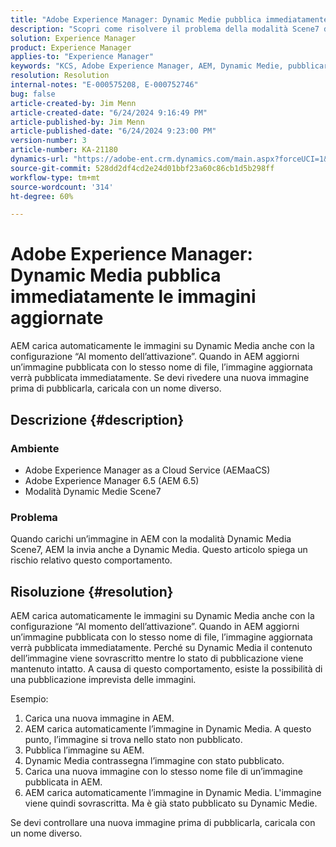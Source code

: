 ```yaml
---
title: "Adobe Experience Manager: Dynamic Medie pubblica immediatamente le immagini aggiornate"
description: "Scopri come risolvere il problema della modalità Scene7 di Dynamic Medie, in cui Adobe Experience Manager (AEM) carica automaticamente le immagini in Dynamic Medie."
solution: Experience Manager
product: Experience Manager
applies-to: "Experience Manager"
keywords: "KCS, Adobe Experience Manager, AEM, Dynamic Medie, pubblicare, aggiornare le immagini immediatamente, Risoluzione dei problemi, AEMaaCS, Adobe Experience Manager as a Cloud Service, AEM 6.5, Modalità Scene7"
resolution: Resolution
internal-notes: "E-000575208, E-000752746"
bug: false
article-created-by: Jim Menn
article-created-date: "6/24/2024 9:16:49 PM"
article-published-by: Jim Menn
article-published-date: "6/24/2024 9:23:00 PM"
version-number: 3
article-number: KA-21180
dynamics-url: "https://adobe-ent.crm.dynamics.com/main.aspx?forceUCI=1&pagetype=entityrecord&etn=knowledgearticle&id=415aa50f-6f32-ef11-8409-000d3a5a67ba"
source-git-commit: 528dd2df4cd2e24d01bbf23a60c86cb1d5b298ff
workflow-type: tm+mt
source-wordcount: '314'
ht-degree: 60%

---
```


# Adobe Experience Manager: Dynamic Media pubblica immediatamente le immagini aggiornate


AEM carica automaticamente le immagini su Dynamic Media anche con la configurazione “Al momento dell’attivazione”. Quando in AEM aggiorni un’immagine pubblicata con lo stesso nome di file, l’immagine aggiornata verrà pubblicata immediatamente. Se devi rivedere una nuova immagine prima di pubblicarla, caricala con un nome diverso.

## Descrizione {#description}


### <b>Ambiente</b>

- Adobe Experience Manager as a Cloud Service (AEMaaCS)
- Adobe Experience Manager 6.5 (AEM 6.5)
- Modalità Dynamic Medie Scene7




### <b>Problema</b>

Quando carichi un’immagine in AEM con la modalità Dynamic Media Scene7, AEM la invia anche a Dynamic Media.
Questo articolo spiega un rischio relativo questo comportamento.


## Risoluzione {#resolution}


AEM carica automaticamente le immagini su Dynamic Media anche con la configurazione “Al momento dell’attivazione”. Quando in AEM aggiorni un’immagine pubblicata con lo stesso nome di file, l’immagine aggiornata verrà pubblicata immediatamente.
Perché su Dynamic Media il contenuto dell’immagine viene sovrascritto mentre lo stato di pubblicazione viene mantenuto intatto.
A causa di questo comportamento, esiste la possibilità di una pubblicazione imprevista delle immagini.

Esempio:
1. Carica una nuova immagine in AEM.
2. AEM carica automaticamente l’immagine in Dynamic Media. A questo punto, l’immagine si trova nello stato non pubblicato.
3. Pubblica l’immagine su AEM.
4. Dynamic Media contrassegna l’immagine con stato pubblicato.
5. Carica una nuova immagine con lo stesso nome file di un’immagine pubblicata in AEM.
6. AEM carica automaticamente l’immagine in Dynamic Media. L&#39;immagine viene quindi sovrascritta. Ma è già stato pubblicato su Dynamic Medie.

Se devi controllare una nuova immagine prima di pubblicarla, caricala con un nome diverso.
